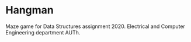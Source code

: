 # Hangman
Maze game for Data Structures assignment 2020.
Electrical and Computer Engineering department AUTh.
